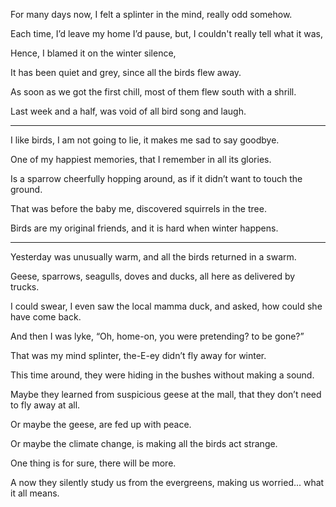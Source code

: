 For many days now,
I felt a splinter in the mind, really odd somehow.

Each time, I’d leave my home I’d pause,
but, I couldn't really tell what it was,

Hence,
I blamed it on the winter silence,

It has been quiet and grey,
since all the birds flew away.

As soon as we got the first chill,
most of them flew south with a shrill.

Last week and a half,
was void of all bird song and laugh.

---

I like birds, I am not going to lie,
it makes me sad to say goodbye.

One of my happiest memories,
that I remember in all its glories.

Is a sparrow cheerfully hopping around,
as if it didn’t want to touch the ground.

That was before the baby me,
discovered squirrels in the tree.

Birds are my original friends,
and it is hard when winter happens.

---

Yesterday was unusually warm,
and all the birds returned in a swarm.

Geese, sparrows, seagulls, doves and ducks,
all here as delivered by trucks.

I could swear, I even saw the local mamma duck,
and asked, how could she have come back.

And then I was lyke, “Oh, home-on,
you were pretending? to be gone?”

That was my mind splinter,
the-E-ey didn’t fly away for winter.

This time around,
they were hiding in the bushes without making a sound.

Maybe they learned from suspicious geese at the mall,
that they don’t need to fly away at all.

Or maybe the geese,
are fed up with peace.

Or maybe the climate change,
is making all the birds act strange.

One thing is for sure,
there will be more.

A now they silently study us from the evergreens,
making us worried... what it all means.

